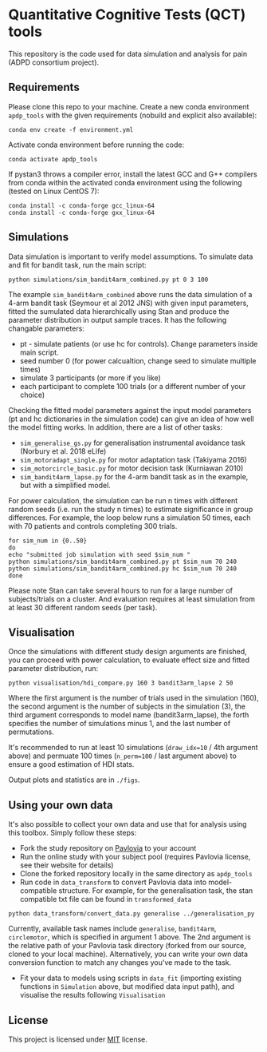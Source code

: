 # Quantitative Cognitive Tests (QCT) tools

This repository is the code used for data simulation and analysis for pain (ADPD consortium project).

## Requirements

Please clone this repo to your machine. Create a new conda environment `apdp_tools` with the given requirements (nobuild and explicit also available):

```setup
conda env create -f environment.yml
```

Activate conda environment before running the code:

```setup
conda activate apdp_tools
```

If pystan3 throws a compiler error, install the latest GCC and G++ compilers from conda within the activated conda environment using the following (tested on Linux CentOS 7):

```setup
conda install -c conda-forge gcc_linux-64
conda install -c conda-forge gxx_linux-64
```
   
## Simulations

Data simulation is important to verify model assumptions. To simulate data and fit for bandit task, run the main script:

```train
python simulations/sim_bandit4arm_combined.py pt 0 3 100
```

The example `sim_bandit4arm_combined` above runs the data simulation of a 4-arm bandit task (Seymour et al 2012 JNS) with given input parameters, fitted the sumulated data hierarchically using Stan and produce the parameter distribution in output sample traces. It has the following changable parameters:

* pt - simulate patients (or use hc for controls). Change parameters inside main script.
* seed number 0 (for power calcualtion, change seed to simulate multiple times)
* simulate 3 participants (or more if you like)
* each participant to complete 100 trials (or a different number of your choice)

Checking the fitted model parameters against the input model parameters (pt and hc dictionaries in the simulation code) can give an idea of how well the model fitting works. In addition, there are a list of other tasks:
* `sim_generalise_gs.py` for generalisation instrumental avoidance task (Norbury et al. 2018 eLife)
* `sim_motoradapt_single.py` for motor adaptation task (Takiyama 2016)
* `sim_motorcircle_basic.py` for motor decision task (Kurniawan 2010)
* `sim_bandit4arm_lapse.py` for the 4-arm bandit task as in the example, but with a simplified model.

For power calculation, the simulation can be run n times with different random seeds (i.e. run the study n times) to estimate significance in group differences. For example, the loop below runs a simulation 50 times, each with 70 patients and controls completing 300 trials.

```
for sim_num in {0..50}
do
echo "submitted job simulation with seed $sim_num "
python simulations/sim_bandit4arm_combined.py pt $sim_num 70 240
python simulations/sim_bandit4arm_combined.py hc $sim_num 70 240
done
```

Please note Stan can take several hours to run for a large number of subjects/trials on a cluster. And evaluation requires at least simulation from at least 30 different random seeds (per task).

## Visualisation

Once the simulations with different study design arguments are finished, you can proceed with power calculation, to evaluate effect size and fitted parameter distribution, run:

```eval
python visualisation/hdi_compare.py 160 3 bandit3arm_lapse 2 50
```
Where the first argument is the number of trials used in the simulation (160), the second argument is the number of subjects in the simulation (3), the third argument corresponds to model name (bandit3arm_lapse), the forth specifies the number of simulations minus 1, and the last number of permutations.

It's recommended to run at least 10 simulations (`draw_idx=10` / 4th argument above) and permuate 100 times (`n_perm=100` / last argument above) to ensure a good estimation of HDI stats.
  
Output plots and statistics are in `./figs`.

## Using your own data

It's also possible to collect your own data and use that for analysis using this toolbox. Simply follow these steps:

* Fork the study repository on [Pavlovia](https://pavlovia.org) to your account
* Run the online study with your subject pool (requires Pavlovia license, see their website for details)
* Clone the forked repository locally in the same directory as `apdp_tools` 
* Run code in `data_transform` to convert Pavlovia data into model-compatible structure. For example, for the generalisation task, the stan compatible txt file can be found in `transformed_data`

```eval
python data_transform/convert_data.py generalise ../generalisation_py
```

Currently, available task names include `generalise`, `bandit4arm`, `circlemotor`, which is specified in argument 1 above. The 2nd argument is the relative path of your Pavlovia task directory (forked from our source, cloned to your local machine). Alternatively, you can write your own data conversion function to match any changes you've made to the task. 

* Fit your data to models using scripts in `data_fit` (importing existing functions in `Simulation` above, but modified data input path), and visualise the results following `Visualisation`

## License

This project is licensed under [MIT](https://opensource.org/licenses/MIT) license.
